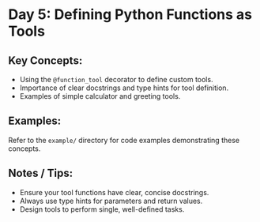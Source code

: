 # Day 5: Defining Python Functions as Tools

## Key Concepts:

- Using the `@function_tool` decorator to define custom tools.
- Importance of clear docstrings and type hints for tool definition.
- Examples of simple calculator and greeting tools.

## Examples:

Refer to the `example/` directory for code examples demonstrating these concepts.

## Notes / Tips:

- Ensure your tool functions have clear, concise docstrings.
- Always use type hints for parameters and return values.
- Design tools to perform single, well-defined tasks.
